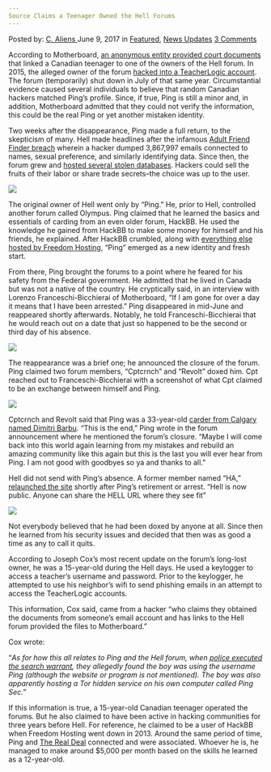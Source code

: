 ```yaml
---
Source Claims a Teenager Owned the Hell Forums
---
```

<article class="post-listing post-20487 post type-post status-publish format-standard has-post-thumbnail hentry category-deepdot-news category-news-updates tag-claims tag-forums tag-owned tag-source tag-teenager">
    <div class="post-inner">
    <p class="post-meta">
    <span>Posted by: <a href="https://www.deepdotweb.com/author/caliens/" title="">C. Aliens </a></span>
    <span>June 9, 2017</span>
    <span>in <a href="https://www.deepdotweb.com/category/deepdot-news/" rel="category tag">Featured</a>, <a href="https://www.deepdotweb.com/category/news-updates/" rel="category tag">News Updates</a></span>
    <span><a href="https://www.deepdotweb.com/2017/06/09/source-claims-teenager-owned-hell-forums/#comments">3 Comments</a></span>
    </p>
    <div class="clear"></div>
    <div class="entry">
    <p>According to Motherboard, <a href="https://motherboard.vice.com/en_us/article/canadian-teen-allegedly-behind-notorious-dark-web-hacking-forum">an anonymous entity provided court documents</a> that linked a Canadian teenager to one of the owners of the Hell forum. In 2015, the alleged owner of the forum <a href="http://calgaryherald.com/news/crime/teen-charged-with-school-board-hacking">hacked into a TeacherLogic account</a>. The forum (temporarily) shut down in July of that same year. Circumstantial evidence caused several individuals to believe that random Canadian hackers matched Ping’s profile. Since, if true, Ping is still a minor and, in addition, Motherboard admitted that they could not verify the information, this could be the real Ping or yet another mistaken identity.</p>
    <p>Two weeks after the disappearance, Ping made a full return, to the skepticism of many. Hell made headlines after the infamous <a href="https://www.channel4.com/news/adult-friendfinder-dating-hack-internet-dark-web">Adult Friend Finder breach</a> wherein a hacker dumped 3,867,997 emails connected to names, sexual preference, and similarly identifying data. Since then, the forum grew and <a href="https://www.deepdotweb.com/2016/01/26/us-voter-data-leaked-to-dark-web-by-hackers/">hosted several stolen databases</a>. Hackers could sell the fruits of their labor or share trade secrets–the choice was up to the user.</p>
    <p><img class="wp-image-20499 aligncenter" src="https://www.deepdotweb.com/wp-content/uploads/2017/06/word-image-33.jpeg" srcset="https://www.deepdotweb.com/wp-content/uploads/2017/06/word-image-33.jpeg 800w, https://www.deepdotweb.com/wp-content/uploads/2017/06/word-image-33-300x211.jpeg 300w" sizes="(max-width: 800px) 100vw, 800px" /></p>
    <p>The original owner of Hell went only by “Ping.” He, prior to Hell, controlled another forum called Olympus. Ping claimed that he learned the basics and essentials of carding from an even older forum, HackBB. He used the knowledge he gained from HackBB to make some money for himself and his friends, he explained. After HackBB crumbled, along with <a href="https://www.deepdotweb.com/2014/06/24/large-number-of-child-abuse-sites-shut-down-abruptly/">everything else hosted by Freedom Hosting</a>, “Ping” emerged as a new identity and fresh start.</p>
    <p>From there, Ping brought the forums to a point where he feared for his safety from the Federal government. He admitted that he lived in Canada but was not a native of the country. He cryptically said, in an interview with Lorenzo Franceschi-Bicchierai of Motherboard, &#8220;If I am gone for over a day it means that I have been arrested.&#8221; Ping disappeared in mid-June and reappeared shortly afterwards. Notably, he told Franceschi-Bicchierai that he would reach out on a date that just so happened to be the second or third day of his absence.</p>
    <p><img class="wp-image-20500 aligncenter" src="https://www.deepdotweb.com/wp-content/uploads/2017/06/word-image-34.jpeg" srcset="https://www.deepdotweb.com/wp-content/uploads/2017/06/word-image-34.jpeg 800w, https://www.deepdotweb.com/wp-content/uploads/2017/06/word-image-34-300x34.jpeg 300w" sizes="(max-width: 800px) 100vw, 800px" /></p>
    <p>The reappearance was a brief one; he announced the closure of the forum. Ping claimed two forum members, “Cptcrnch” and “Revolt” doxed him. Cpt reached out to Franceschi-Bicchierai with a screenshot of what Cpt claimed to be an exchange between himself and Ping.</p>
    <p><img class="wp-image-20501 aligncenter" src="https://www.deepdotweb.com/wp-content/uploads/2017/06/word-image-35.jpeg" srcset="https://www.deepdotweb.com/wp-content/uploads/2017/06/word-image-35.jpeg 800w, https://www.deepdotweb.com/wp-content/uploads/2017/06/word-image-35-300x250.jpeg 300w" sizes="(max-width: 800px) 100vw, 800px" /></p>
    <p>Cptcrnch and Revolt said that Ping was a 33-year-old <a href="http://calgaryherald.com/news/crime/police-charge-two-in-credit-card-skimming-scheme">carder from Calgary named Dimitri Barbu</a>. “This is the end,&#8221; Ping wrote in the forum announcement where he mentioned the forum’s closure. &#8220;Maybe I will come back into this world again learning from my mistakes and rebuild an amazing community like this again but this is the last you will ever hear from Ping. I am not good with goodbyes so ya and thanks to all.&#8221;</p>
    <p>Hell did not send with Ping’s absence. A former member named “HA,” <a href="https://www.deepdotweb.com/2016/01/09/darknet-hacking-forum-returns-after-shutdown/">relaunched the site</a> shortly after Ping’s retirement or arrest. “Hell is now public. Anyone can share the HELL URL where they see fit”</p>
    <p><img class="wp-image-20502 aligncenter" src="https://www.deepdotweb.com/wp-content/uploads/2017/06/word-image-36.jpeg" srcset="https://www.deepdotweb.com/wp-content/uploads/2017/06/word-image-36.jpeg 800w, https://www.deepdotweb.com/wp-content/uploads/2017/06/word-image-36-300x84.jpeg 300w" sizes="(max-width: 800px) 100vw, 800px" /></p>
    <p>Not everybody believed that he had been doxed by anyone at all. Since then he learned from his security issues and decided that then was as good a time as any to call it quits.</p>
    <p>According to Joseph Cox&#8217;s most recent update on the forum&#8217;s long-lost owner, he was a 15-year-old during the Hell days. He used a keylogger to access a teacher&#8217;s username and password. Prior to the keylogger, he attempted to use his neighbor&#8217;s wifi to send phishing emails in an attempt to access the TeacherLogic accounts.</p>
    <p>This information, Cox said, came from a hacker “who claims they obtained the documents from someone&#8217;s email account and has links to the Hell forum provided the files to Motherboard.”</p>
    <p>Cox wrote:</p>
    <p>“<em>As for how this all relates to Ping and the Hell forum, when </em><a href="https://www.deepdotweb.com/tag/arrested/"><em>police executed the search warrant</em></a><em>, they allegedly found the boy was using the username Ping (although the website or program is not mentioned). The boy was also apparently hosting a Tor hidden service on his own computer called Ping Sec.”</em></p>
    <p>If this information is true, a 15-year-old Canadian teenager operated the forums. But he also claimed to have been active in hacking communities for three years before Hell. For reference, he claimed to be a user of HackBB when Freedom Hosting went down in 2013. Around the same period of time, Ping and <a href="https://www.deepdotweb.com/2015/05/11/this-is-the-ransom-ddos-that-is-hitting-the-dark-net-markets/">The Real Deal</a> connected and were associated. Whoever he is, he managed to make around $5,000 per month based on the skills he learned as a 12-year-old.</p>
    </div>
    <span style="display:none"><a href="https://www.deepdotweb.com/tag/claims/" rel="tag">claims</a> <a href="https://www.deepdotweb.com/tag/forums/" rel="tag">forums</a> <a href="https://www.deepdotweb.com/tag/owned/" rel="tag">owned</a> <a href="https://www.deepdotweb.com/tag/source/" rel="tag">source</a> <a href="https://www.deepdotweb.com/tag/teenager/" rel="tag">teenager</a></span> <span style="display:none" class="updated">2017-06-09</span>
    <div style="display:none" class="vcard author" itemprop="author" itemscope itemtype="http://schema.org/Person"><strong class="fn" itemprop="name"><a href="https://www.deepdotweb.com/author/caliens/" title="Posts by C. Aliens" rel="author">C. Aliens</a></strong></div>
    </div>
</article>

